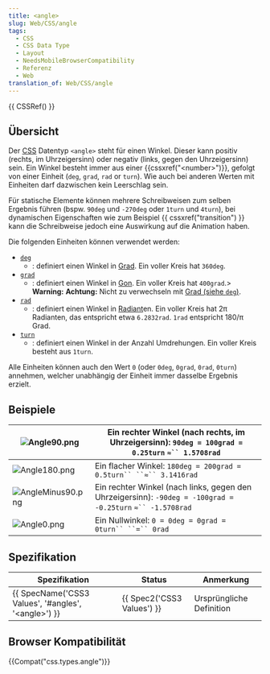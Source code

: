 ```yaml
---
title: <angle>
slug: Web/CSS/angle
tags:
  - CSS
  - CSS Data Type
  - Layout
  - NeedsMobileBrowserCompatibility
  - Referenz
  - Web
translation_of: Web/CSS/angle
---
```

{{ CSSRef() }}

## Übersicht

Der [CSS](/de/CSS "CSS") Datentyp `<angle>` steht für einen Winkel. Dieser kann positiv (rechts, im Uhrzeigersinn) oder negativ (links, gegen den Uhrzeigersinn) sein. Ein Winkel besteht immer aus einer {{cssxref("&lt;number&gt;")}}, gefolgt von einer Einheit (`deg`, `grad`, `rad` or `turn`). Wie auch bei anderen Werten mit Einheiten darf dazwischen kein Leerschlag sein.

Für statische Elemente können mehrere Schreibweisen zum selben Ergebnis führen (bspw. `90deg` und `-270deg` oder `1turn` und `4turn`), bei dynamischen Eigenschaften wie zum Beispiel {{ cssxref("transition") }} kann die Schreibweise jedoch eine Auswirkung auf die Animation haben.

Die folgenden Einheiten können verwendet werden:

- [`deg`]()
  - : definiert einen Winkel in [Grad](<https://de.wikipedia.org/wiki/Grad_(Winkel)>). Ein voller Kreis hat `360deg`.
- [`grad`]()
  - : definiert einen Winkel in [Gon](https://de.wikipedia.org/wiki/Gon). Ein voller Kreis hat `400grad`.> **Warning:** **Achtung:** Nicht zu verwechseln mit [Grad (siehe `deg`)](/de/docs/Web/CSS/angle#deg).
- [`rad`]()
  - : definiert einen Winkel in [Radiant](https://de.wikipedia.org/wiki/Radiant_%28Einheit%29)en. Ein voller Kreis hat 2π Radianten, das entspricht etwa `6.2832rad`. `1rad` entspricht 180/π Grad.
- [`turn`]()
  - : definiert einen Winkel in der Anzahl Umdrehungen. Ein voller Kreis besteht aus `1turn`.

Alle Einheiten können auch den Wert `0` (oder `0deg`, `0grad`, `0rad`, `0turn`) annehmen, welcher unabhängig der Einheit immer dasselbe Ergebnis erzielt.

## Beispiele

| ![Angle90.png](/@api/deki/files/5704/=Angle90.png)           | Ein rechter Winkel (nach rechts, im Uhrzeigersinn): `90deg = 100grad = 0.25turn` `≈`` 1.5708rad`           |
| ------------------------------------------------------------ | ------------------------------------------------------------------------------------------------------------- |
| ![Angle180.png](/@api/deki/files/5706/=Angle180.png)         | Ein flacher Winkel: `180deg = 200grad = 0.5turn`` ``≈`` 3.1416rad`                                         |
| ![AngleMinus90.png](/@api/deki/files/5707/=AngleMinus90.png) | Ein rechter Winkel (nach links, gegen den Uhrzeigersinn): `-90deg = -100grad = -0.25turn` `≈`` -1.5708rad` |
| ![Angle0.png](/@api/deki/files/5708/=Angle0.png)             | Ein Nullwinkel: `0 = 0deg = 0grad = 0turn`` ``=`` 0rad`                                                    |

## Spezifikation

| Spezifikation                                                                | Status                               | Anmerkung                |
| ---------------------------------------------------------------------------- | ------------------------------------ | ------------------------ |
| {{ SpecName('CSS3 Values', '#angles', '&lt;angle&gt;') }} | {{ Spec2('CSS3 Values') }} | Ursprüngliche Definition |

## Browser Kompatibilität

{{Compat("css.types.angle")}}

